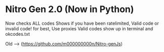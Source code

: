 # Nitro Gen 2.0 (Now in Python)


Now checks ALL codes 
Shows if you have been ratelimited, Valid code or invalid code! 
for best, Use proxies
Valid codes show up in terminal and okcodes.txt


Old --> (https://github.com/m000000000n/Nitro-genJs)

